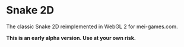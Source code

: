 # Snake 2D
The classic Snake 2D reimplemented in WebGL 2 for mei-games.com.

**This is an early alpha version. Use at your own risk.**
